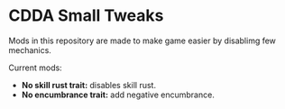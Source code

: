 # CDDA Small Tweaks

Mods in this repository are made to make game easier by disablimg few mechanics.

Current mods:
- **No skill rust trait:** disables skill rust.
- **No encumbrance trait:** add negative encumbrance.
